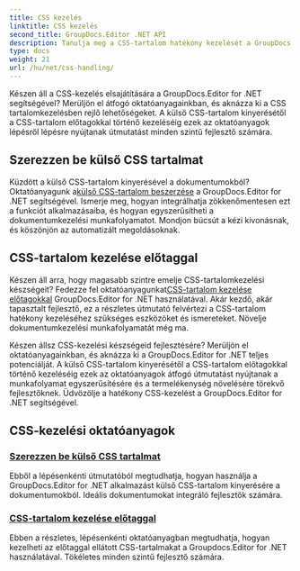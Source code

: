 ```yaml
---
title: CSS kezelés
linktitle: CSS kezelés
second_title: GroupDocs.Editor .NET API
description: Tanulja meg a CSS-tartalom hatékony kezelését a GroupDocs.Editor for .NET segítségével. Csomagolja ki a külső CSS-tartalmat, és könnyedén kezelje a CSS-tartalmat előtagokkal.
type: docs
weight: 21
url: /hu/net/css-handling/
---
```


Készen áll a CSS-kezelés elsajátítására a GroupDocs.Editor for .NET segítségével? Merüljön el átfogó oktatóanyagainkban, és aknázza ki a CSS tartalomkezelésben rejlő lehetőségeket. A külső CSS-tartalom kinyerésétől a CSS-tartalom előtagokkal történő kezeléséig ezek az oktatóanyagok lépésről lépésre nyújtanak útmutatást minden szintű fejlesztő számára.

## Szerezzen be külső CSS tartalmat

 Küzdött a külső CSS-tartalom kinyerésével a dokumentumokból? Oktatóanyagunk a[külső CSS-tartalom beszerzése](./get-external-css-content/) a GroupDocs.Editor for .NET segítségével. Ismerje meg, hogyan integrálhatja zökkenőmentesen ezt a funkciót alkalmazásaiba, és hogyan egyszerűsítheti a dokumentumkezelési munkafolyamatot. Mondjon búcsút a kézi kivonásnak, és köszönjön az automatizált megoldásoknak.

## CSS-tartalom kezelése előtaggal

 Készen áll arra, hogy magasabb szintre emelje CSS-tartalomkezelési készségeit? Fedezze fel oktatóanyagunkat[CSS-tartalom kezelése előtagokkal](./handle-css-content-with-prefix/) GroupDocs.Editor for .NET használatával. Akár kezdő, akár tapasztalt fejlesztő, ez a részletes útmutató felvértezi a CSS-tartalom hatékony kezeléséhez szükséges eszközöket és ismereteket. Növelje dokumentumkezelési munkafolyamatát még ma.

Készen állsz CSS-kezelési készségeid fejlesztésére? Merüljön el oktatóanyagainkban, és aknázza ki a GroupDocs.Editor for .NET teljes potenciálját. A külső CSS-tartalom kinyerésétől a CSS-tartalom előtagokkal történő kezeléséig ezek az oktatóanyagok átfogó útmutatást nyújtanak a munkafolyamat egyszerűsítésére és a termelékenység növelésére törekvő fejlesztőknek. Üdvözölje a hatékony CSS-kezelést a GroupDocs.Editor for .NET segítségével. 
## CSS-kezelési oktatóanyagok
### [Szerezzen be külső CSS tartalmat](./get-external-css-content/)
Ebből a lépésenkénti útmutatóból megtudhatja, hogyan használja a GroupDocs.Editor for .NET alkalmazást külső CSS-tartalom kinyerésére a dokumentumokból. Ideális dokumentumokat integráló fejlesztők számára.
### [CSS-tartalom kezelése előtaggal](./handle-css-content-with-prefix/)
Ebben a részletes, lépésenkénti oktatóanyagban megtudhatja, hogyan kezelheti az előtaggal ellátott CSS-tartalmakat a Groupdocs.Editor for .NET használatával. Tökéletes minden szintű fejlesztő számára.